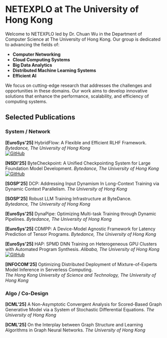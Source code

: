 # NETEXPLO at The University of Hong Kong

Welcome to NETEXPLO led by Dr. Chuan Wu in the Department of Computer Science at The University of Hong Kong. Our group is dedicated to advancing the fields of:

- **Computer Networking**
- **Cloud Computing Systems**
- **Big Data Analytics**
- **Distributed Machine Learning Systems**
- **Efficient AI**

We focus on cutting-edge research that addresses the challenges and opportunities in these domains. Our work aims to develop innovative solutions that enhance the performance, scalability, and efficiency of computing systems.

## Selected Publications

### System / Network

**[EuroSys'25]** HybridFlow: A Flexible and Efficient RLHF Framework.  
*Bytedance, The University of Hong Kong*  
[![GitHub](https://img.shields.io/badge/GitHub-Repository-blue?logo=github)](https://github.com/volcengine/verl)

**[NSDI'25]** ByteCheckpoint: A Unified Checkpointing System for Large Foundation Model Development. 
*Bytedance, The University of Hong Kong*  
[![GitHub](https://img.shields.io/badge/GitHub-Repository-blue?logo=github)](https://github.com/ByteDance-Seed/ByteCheckpoint)

**[SOSP'25]** DCP: Addressing Input Dynamism In Long-Context Training via Dynamic Context Parallelism. 
*The University of Hong Kong*  

**[SOSP'25]** Robust LLM Training Infrastructure at ByteDance.  
*Bytedance, The University of Hong Kong*  

**[EuroSys'25]** DynaPipe: Optimizing Multi-task Training through Dynamic Pipelines. 
*Bytedance, The University of Hong Kong* 

**[EuroSys'25]** CDMPP: A Device-Model Agnostic Framework for Latency Prediction of Tensor Programs. 
*Bytedance, The University of Hong Kong* 

**[EuroSys'25]** HAP: SPMD DNN Training on Heterogeneous GPU Clusters with Automated Program Synthesis. 
*Alibaba, The University of Hong Kong*
[![GitHub](https://img.shields.io/badge/GitHub-Repository-blue?logo=github)](https://github.com/alibaba/hap)

**[INFOCOM'25]** Optimizing Distributed Deployment of Mixture-of-Experts Model Inference in Serverless Computing.  
*The Hong Kong University of Science and Technology, The University of Hong Kong* 


<!-- **[VLDB'25]** Heta: Distributed Training of Heterogeneous Graph Neural Networks
*The University of Hong Kong*  
[![GitHub](https://img.shields.io/badge/GitHub-Repository-blue?logo=github)](https://github.com/jasperzhong/heta) -->

### Algo / Co-Design
**[ICML'25]** A Non-Asymptotic Convergent Analysis for Scored-Based Graph Generative Model via a System of Stochastic Differential Equations. 
*The University of Hong Kong*  

**[ICML'25]** On the Interplay between Graph Structure and Learning Algorithms in Graph Neural Networks. 
*The University of Hong Kong*  
